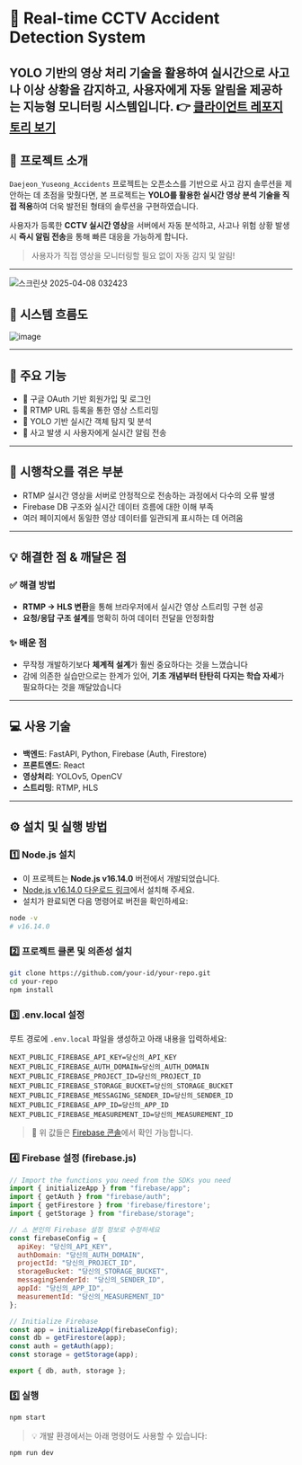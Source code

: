 # 🚦 Real-time CCTV Accident Detection System

YOLO 기반의 영상 처리 기술을 활용하여 **실시간으로 사고나 이상 상황을 감지**하고, 사용자에게 **자동 알림**을 제공하는 지능형 모니터링 시스템입니다.
👉 [클라이언트 레포지토리 보기](https://github.com/mayway777/Risk_Detection_Server.git)
---

## 📖 프로젝트 소개

`Daejeon_Yuseong_Accidents` 프로젝트는 오픈소스를 기반으로 사고 감지 솔루션을 제안하는 데 초점을 맞췄다면, 본 프로젝트는 **YOLO를 활용한 실시간 영상 분석 기술을 직접 적용**하여 더욱 발전된 형태의 솔루션을 구현하였습니다.

사용자가 등록한 **CCTV 실시간 영상**을 서버에서 자동 분석하고, 사고나 위험 상황 발생 시 **즉시 알림 전송**을 통해 빠른 대응을 가능하게 합니다.

> 사용자가 직접 영상을 모니터링할 필요 없이 자동 감지 및 알림!

---
![스크린샷 2025-04-08 032423](https://github.com/user-attachments/assets/04047511-ff13-41cf-a7ce-ca528f9d6170)


## 🧠 시스템 흐름도

![image](https://github.com/user-attachments/assets/205afe33-4c11-45f9-b6fe-4c32ce380bc5)


---

## 🔧 주요 기능

- 🔐 구글 OAuth 기반 회원가입 및 로그인  
- 📡 RTMP URL 등록을 통한 영상 스트리밍  
- 🎯 YOLO 기반 실시간 객체 탐지 및 분석  
- 🔔 사고 발생 시 사용자에게 실시간 알림 전송  

---

## 🥹 시행착오를 겪은 부분

- RTMP 실시간 영상을 서버로 안정적으로 전송하는 과정에서 다수의 오류 발생  
- Firebase DB 구조와 실시간 데이터 흐름에 대한 이해 부족  
- 여러 페이지에서 동일한 영상 데이터를 일관되게 표시하는 데 어려움  

---

## 💡 해결한 점 & 깨달은 점

### ✅ 해결 방법

- **RTMP → HLS 변환**을 통해 브라우저에서 실시간 영상 스트리밍 구현 성공  
- **요청/응답 구조 설계**를 명확히 하여 데이터 전달을 안정화함  

### ✨ 배운 점

- 무작정 개발하기보다 **체계적 설계**가 훨씬 중요하다는 것을 느꼈습니다  
- 감에 의존한 실습만으로는 한계가 있어, **기초 개념부터 탄탄히 다지는 학습 자세**가 필요하다는 것을 깨달았습니다  

---

## 💻 사용 기술

- **백엔드**: FastAPI, Python, Firebase (Auth, Firestore)  
- **프론트엔드**: React
- **영상처리**: YOLOv5, OpenCV  
- **스트리밍**: RTMP, HLS  

---

## ⚙️ 설치 및 실행 방법

### 1️⃣ Node.js 설치

- 이 프로젝트는 **Node.js v16.14.0** 버전에서 개발되었습니다.  
- [Node.js v16.14.0 다운로드 링크](https://nodejs.org/download/release/v16.14.0/)에서 설치해 주세요.
- 설치가 완료되면 다음 명령어로 버전을 확인하세요:

```bash
node -v
# v16.14.0
```

### 2️⃣ 프로젝트 클론 및 의존성 설치

```bash
git clone https://github.com/your-id/your-repo.git
cd your-repo
npm install
```

### 3️⃣ .env.local 설정

루트 경로에 `.env.local` 파일을 생성하고 아래 내용을 입력하세요:

```env
NEXT_PUBLIC_FIREBASE_API_KEY=당신의_API_KEY
NEXT_PUBLIC_FIREBASE_AUTH_DOMAIN=당신의_AUTH_DOMAIN
NEXT_PUBLIC_FIREBASE_PROJECT_ID=당신의_PROJECT_ID
NEXT_PUBLIC_FIREBASE_STORAGE_BUCKET=당신의_STORAGE_BUCKET
NEXT_PUBLIC_FIREBASE_MESSAGING_SENDER_ID=당신의_SENDER_ID
NEXT_PUBLIC_FIREBASE_APP_ID=당신의_APP_ID
NEXT_PUBLIC_FIREBASE_MEASUREMENT_ID=당신의_MEASUREMENT_ID
```

> 🔐 위 값들은 [Firebase 콘솔](https://console.firebase.google.com/)에서 확인 가능합니다.

### 4️⃣ Firebase 설정 (firebase.js)

```js
// Import the functions you need from the SDKs you need
import { initializeApp } from "firebase/app";
import { getAuth } from "firebase/auth"; 
import { getFirestore } from 'firebase/firestore';
import { getStorage } from "firebase/storage";

// ⚠️ 본인의 Firebase 설정 정보로 수정하세요
const firebaseConfig = {
  apiKey: "당신의_API_KEY",
  authDomain: "당신의_AUTH_DOMAIN",
  projectId: "당신의_PROJECT_ID",
  storageBucket: "당신의_STORAGE_BUCKET",
  messagingSenderId: "당신의_SENDER_ID",
  appId: "당신의_APP_ID",
  measurementId: "당신의_MEASUREMENT_ID"
};

// Initialize Firebase
const app = initializeApp(firebaseConfig);
const db = getFirestore(app);
const auth = getAuth(app);
const storage = getStorage(app);

export { db, auth, storage };
```

### 5️⃣ 실행

```bash
npm start
```

> 💡 개발 환경에서는 아래 명령어도 사용할 수 있습니다:

```bash
npm run dev
```

